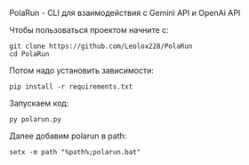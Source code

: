 PolaRun - CLI для взаимодействия с Gemini API и OpenAi API

Чтобы пользоваться проектом начните с:

```bah
git clone https://github.com/Leolox228/PolaRun
cd PolaRun
```

Потом надо установить зависимости:

```bah
pip install -r requirements.txt
```

Запускаем код:
```bah
py polarun.py
```

Далее добавим polarun в path:
```path
setx -m path "%path%;polarun.bat"
```
